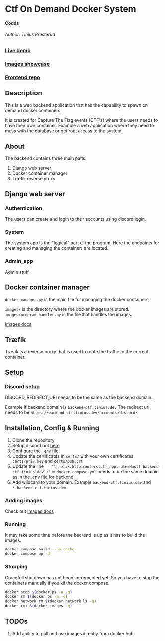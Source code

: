# Ctf On Demand Docker System
#### Codds
###### Author: Tinius Presterud

### [Live demo](https://ctf.tinius.dev)
### [Images showcase](showcase/Readme.md)
### [Frontend repo](https://github.com/tiniuspre/codds_frontend)

## Description
This is a web backend application that has the capability to spawn on demand docker containers.

It is created for Capture The Flag events (CTF's) where the users needs to have their own container. Example a web application where they need to mess with the database or get root access to the system.

## About
The backend contains three main parts:
1. Django web server
2. Docker container manager
3. Træfik reverse proxy


## Django web server

### Authentication
The users can create and login to their accounts using discord login.

### System
The system app is the "logical" part of the program. Here the endpoints for creating and managing the containers are located.

### Admin_app
Admin stuff


## Docker container manager
```docker_manager.py``` is the main file for managing the docker containers.

```images/``` is the directory where the docker images are stored.
```images/program_handler.py``` is the file that handles the images.

[Images docs](images/Readme.md)


## Træfik
Træfik is a reverse proxy that is used to route the traffic to the correct container.


## Setup

### Discord setup
DISCORD_REDIRECT_URI needs to be the same as the backend domain.

Example if backend domain is ```backend-ctf.tinius.dev```
The redirect url needs to be ```https://backend-ctf.tinius.dev/accounts/discord/```

## Installation, Config & Running
1. Clone the repository
2. Setup discord bot [here](https://discord.com/developers/applications/)
3. Configure the ```.env``` file.
4. Update the certificates in ```certs/``` with your own certificates. ```certs/priv.key``` and ```certs/pub.crt```
5. Update the line ``` - "traefik.http.routers.ctf_app.rule=Host(`backend-ctf.tinius.dev`)"``` in
 ```docker-compose.yml``` needs to be the same domain as in the .env file for backend.
6. Add wildcard to your domain. Example ```backend-ctf.tinius.dev``` and ```*.backend-ctf.tinius.dev```

### Adding images
Check out [Images docs](images/Readme.md)

### Running
It may take some time before the backend is up as it has to build the images.
```bash
docker compose build --no-cache
docker compose up -d
```

### Stopping
Gracefull shutdown has not been implemented yet. So you have to stop the containers manually if you kil the docker compose.
```bash
docker stop $(docker ps -a -q)
docker rm $(docker ps -a -q)
docker network rm $(docker network ls -q)
docker rmi $(docker images -q)
```

## TODOs
1. Add ability to pull and use images directly from docker hub